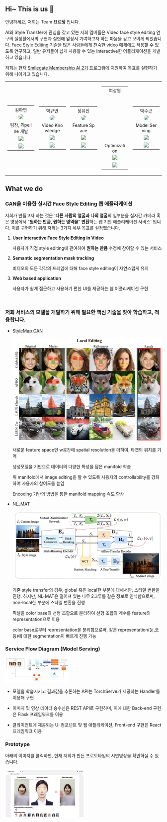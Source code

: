 ## Hi~ This is us 👋

안녕하세요, 저희는 Team **요르댕** 입니다.

AI와 Style Transfer에 관심을 갖고 있는 저희 멤버들은 Video face style editing 연구의 실생활에서의 구현과 실현에 앞장서 기여하고자 하는 마음을 갖고 모이게 되었습니다. Face Style Editing 기술을 많은 사람들에게 친숙한 video 매체에도 적용할 수 있도록 연구하고, 일반 유저들이 쉽게 사용할 수 있는 Interactive한 어플리케이션을 개발하고 있습니다.

저희는 현재 [Smilegate Membership AI 2기](https://careers.smilegate.com/student/membership) 프로그램에 지원하여 목표를 실현하기 위해 나아가고 있습니다.

<table align="center" width="788">
    <tbody>
        <tr>
            <td width="150" align="center">
                <table width="150" style="word-break:break-all; text-align: center;" >
                    <tbody>
                        <tr>
                            <td align="center">김하연</td>
                        </tr>
                        <tr>
                            <td>
                                <img style="width: 120px; border-radius: 50%;" src="https://github.com/Hayeon-kimm.png">
                            </td>
                        </tr>
                        <tr>
                            <td>팀장, Pipeline 개발</td>
                        </tr>
                        <tr>
                            <td >
                                <a href="mailto:rlagkdus705@unist.ac.kr">
                                    <img src="https://img.shields.io/badge/rlagkdus705-655ced?style=social&logo=microsoft-outlook"/>
                                </a>
                            </td>
                        </tr>
                        <tr>
                            <td>
                                <a href="https://github.com/Hayeon-kimm">
                                    <img src="http://img.shields.io/badge/Hayeon_kimm-655ced?style=social&logo=github"/>
                                </a>
                            </td>
                        </tr>
                    </tbody>
                </table>
            </td>
            <!--  -->
            <td width="150" align="center">
                <table width="150" style="word-break:break-all; text-align: center;" >
                    <tbody>
                        <tr>
                            <td align="center">박규빈</td>
                        </tr>
                        <tr>
                            <td>
                                <img style="width: 120px; border-radius: 50%;" src="https://github.com/deschanel11.png">
                            </td>
                        </tr>
                        <tr>
                            <td>Video Knowledge</td>
                        </tr>
                        <tr>
                            <td >
                                <a href="mailto:gyubin.park@unist.ac.kr">
                                    <img src="https://img.shields.io/badge/gyubin.park-655ced?style=social&logo=microsoft-outlook"/>
                                </a>
                            </td>
                        </tr>
                        <tr>
                            <td>
                                <a href="https://github.com/deschanel11">
                                    <img src="http://img.shields.io/badge/deschanel11-655ced?style=social&logo=github"/>
                                </a>
                            </td>
                        </tr>
                    </tbody>
                </table>
            </td>
            <!--  -->
            <td width="150" align="center">
                <table width="150" style="word-break:break-all; text-align: center;" >
                    <tbody>
                        <tr>
                            <td align="center">장유진</td>
                        </tr>
                        <tr>
                            <td>
                                <img style="width: 120px; border-radius: 50%;" src="https://github.com/hellog2n.png">
                            </td>
                        </tr>
                        <tr>
                            <td>Feature Space</td>
                        </tr>
                        <tr>
                            <td >
                                <a href="mailto:softjin@unist.ac.kr">
                                    <img src="https://img.shields.io/badge/softjin-655ced?style=social&logo=microsoft-outlook"/>
                                </a>
                            </td>
                        </tr>
                        <tr>
                            <td>
                                <a href="https://github.com/hellog2n">
                                    <img src="http://img.shields.io/badge/hellog2n-655ced?style=social&logo=github"/>
                                </a>
                            </td>
                        </tr>
                    </tbody>
                </table>
            </td>
            <!--  -->
            <td width="150" align="center">
                <table width="150" style="word-break:break-all; text-align: center;" >
                    <tbody>
                        <tr>
                            <td align="center">여상엽</td>
                        </tr>
                        <tr>
                            <td>
                                <p style="height: 120px;" >
                                </p>
                            </td>
                        </tr>
                        <tr>
                            <td>Optimization</td>
                        </tr>
                        <tr>
                            <td >
                                <a href="mailto:sosick377@unist.ac.kr">
                                    <img src="https://img.shields.io/badge/sosick377-655ced?style=social&logo=microsoft-outlook"/>
                                </a>
                            </td>
                        </tr>
                        <tr>
                            <td>
                                <a href="https://github.com/bwmelon97">
                                    <img src="http://img.shields.io/badge/bwmelon97-655ced?style=social&logo=github"/>
                                </a>
                            </td>
                        </tr>
                    </tbody>
                </table>
            </td>
            <!--  -->
            <td width="150" align="center">
                <table width="150" style="word-break:break-all; text-align: center;" >
                    <tbody>
                        <tr>
                            <td align="center">박수근</td>
                        </tr>
                        <tr>
                            <td>
                                <img style="width: 120px; border-radius: 50%;" src="https://github.com/bwmelon97.png">
                            </td>
                        </tr>
                        <tr>
                            <td>Model Serving</td>
                        </tr>
                        <tr>
                            <td >
                                <a href="mailto:bwmelon97@unist.ac.kr">
                                    <img src="https://img.shields.io/badge/bwmelon97-655ced?style=social&logo=microsoft-outlook"/>
                                </a>
                            </td>
                        </tr>
                        <tr>
                            <td>
                                <a href="https://github.com/bwmelon97">
                                    <img src="http://img.shields.io/badge/bwmelon97-655ced?style=social&logo=github"/>
                                </a>
                            </td>
                        </tr>
                    </tbody>
                </table>
            </td>
        </tr>
    </tbody>
</table>



## What we do
### GAN을 이용한 실시간 Face Style Editing 웹 애플리케이션

저희가 만들고자 하는 것은 '**다른 사람의 얼굴과 나의 얼굴**의 일부분을 실시간 카메라 혹은 영상에서 "**원하는 만큼, 원하는 영역을**" **변환**하는 웹 기반 애플리케이션 서비스' 입니다. 이를 구현하기 위해 저희는 3가지 세부 목표를 설정했습니다.

1. **User Interactive Face Style Editing in Video**

   사용자가 직접 style editing에 관여하여 **원하는 만큼** 수정에 참여할 수 있는 서비스

2. **Semantic segmentation mask tracking**

   비디오의 모든 각각의 프레임에 대해 face style editing이 자연스럽게 유지

3. **Web based application**

   사용자가 쉽게 접근하고 사용하기 편한 UI를 제공하는 웹 어플리케이션 구현

<br>

### 저희 서비스의 모델을 개발하기 위해 필요한 핵심 기술을 찾아 학습하고, 적용합니다.

- [StyleMap GAN](https://github.com/naver-ai/StyleMapGAN)

  <img src="./profile/images/stylemapgan.png" alt="stylemapgan" style="zoom:75%;" />

  새로운 feature space인 w공간에 spatial resolution을 더하여, 타겟의 위치를 기억

  생성모델을 기반으로 데이터의 다양한 특성을 담은 manifold 학습

  위 manifold에서 image editing을 할 수 있도록 사용자의 controllability를 강화하여 사용자의 참여도를 높임

  Encoding 기반의 방법을 통한 manifold mapping 속도 향상

- NL_MAT

  <img src="./profile/images/nl_mat.png" alt="nl_mat" style="zoom:75%;" />

  기존 style transfer의 경우, global 혹은 local한 부분에 대해서만, 스타일 변환을 진행. 하지만, NL-MAT은 떨어져 있는 나무 2그루를 같은 정보로 인식함으로써, non-local한 부분에 스타일 변환을 진행

  픽셀을 color base의 선형 조합으로 분리하여 선형 조합의 계수를 feature의 representation으로 이용

  color base로부터 representation을 분리함으로써, 같은 representation(눈,코 등)에 대한 segmentation이 빠르게 진행 가능



### Service Flow Diagram (Model Serving)

<img src="./profile/images/Service_flow_diagram.png" alt="Service_flow_diagram" style="zoom:20%;" />

- 모델을 학습시키고 결과값을 추론하는 API는 TorchServe가 제공하는 Handler를 이용해 구현

- 이미지 및 영상 데이터 송수신은 REST API로 구현하며, 이에 대한 Back-end 구현은 Flask 프레임워크를 이용

- 클라이언트에 제공되는 UI 컴포넌트 및 웹 애플리케이션, Front-end 구현은 React 프레임워크 이용



### Prototype

아래의 이미지를 클릭하면, 현재 저희가 만든 프로토타입의 시연영상을 확인하실 수 있습니다.

<a href="https://drive.google.com/file/d/1Eh8T7FOwZn0k9_XB1RZlK93PYwij_HW-/view?usp=sharing">
<img src="./profile/images/prototype.png" alt="prototype" style="zoom:25%;" />
</a>
